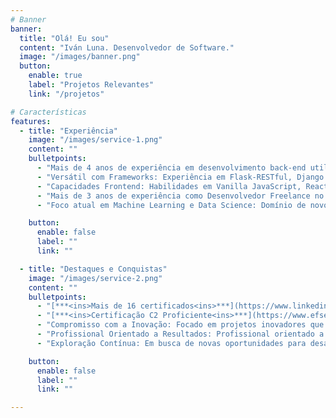 ```yaml
---
# Banner
banner:
  title: "Olá! Eu sou"
  content: "Iván Luna. Desenvolvedor de Software."
  image: "/images/banner.png"
  button:
    enable: true
    label: "Projetos Relevantes"
    link: "/projetos"

# Características
features:
  - title: "Experiência"
    image: "/images/service-1.png"
    content: ""
    bulletpoints:
      - "Mais de 4 anos de experiência em desenvolvimento back-end utilizando Python."
      - "Versátil com Frameworks: Experiência em Flask-RESTful, Django REST framework, assim como em NumPy, Pandas, Scikit-learn, TensorFlow, Node.js e outros."
      - "Capacidades Frontend: Habilidades em Vanilla JavaScript, React, Astro, Next, Vue, Vite e Nuxt."
      - "Mais de 3 anos de experiência como Desenvolvedor Freelance no Fiverr."
      - "Foco atual em Machine Learning e Data Science: Domínio de novos frameworks e exploração de conceitos avançados."

    button:
      enable: false
      label: ""
      link: ""

  - title: "Destaques e Conquistas"
    image: "/images/service-2.png"
    content: ""
    bulletpoints:
      - "[***<ins>Mais de 16 certificados<ins>***](https://www.linkedin.com/in/ivanluna-dev/details/certifications/) da Jet Brains Academy."
      - "[***<ins>Certificação C2 Proficiente<ins>***](https://www.efset.org/cert/d4vAsK) em EF International Language Centers."
      - "Compromisso com a Inovação: Focado em projetos inovadores que reflitam minha criatividade e dedicação."
      - "Profissional Orientado a Resultados: Profissional orientado a resultados comprovados, oferecendo soluções efetivas."
      - "Exploração Contínua: Em busca de novas oportunidades para desafiar minhas habilidades e crescer profissionalmente."

    button:
      enable: false
      label: ""
      link: ""

---
```

